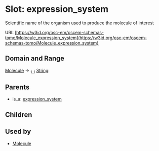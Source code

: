 
# Slot: expression_system

Scientific name of the organism used to produce the molecule of interest

URI: [https://w3id.org/osc-em/oscem-schemas-tomo/Molecule_expression_system](https://w3id.org/osc-em/oscem-schemas-tomo/Molecule_expression_system)


## Domain and Range

[Molecule](Molecule.md) &#8594;  <sub>1..1</sub> [String](types/String.md)

## Parents

 *  is_a: [expression_system](expression_system.md)

## Children


## Used by

 * [Molecule](Molecule.md)
